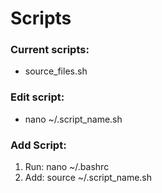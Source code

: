 # Scripts
### Current scripts:
 * source_files.sh

### Edit script: 
 * nano ~/.script_name.sh

### Add Script: 
 1. Run: nano ~/.bashrc
 1. Add: source ~/.script_name.sh
 
 
